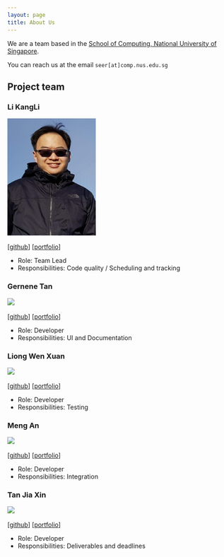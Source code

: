 ```yaml
---
layout: page
title: About Us
---
```


We are a team based in the [School of Computing, National University of Singapore](http://www.comp.nus.edu.sg).

You can reach us at the email `seer[at]comp.nus.edu.sg`

## Project team

### Li KangLi

<img src="images/lkldev.png" width="200px">

[[github](https://github.com/lkldev)]
[[portfolio](team/lkldev.md)]

* Role: Team Lead
* Responsibilities: Code quality / Scheduling and tracking

### Gernene Tan


<img src="images/johndoe.png" width="200px">

[[github](http://github.com/Gernene)]
[[portfolio](team/gernene.md)]

* Role: Developer
* Responsibilities: UI and Documentation

### Liong Wen Xuan


<img src="images/johndoe.png" width="200px">

[[github](http://github.com/wxliong)] [[portfolio](team/wxliong.md)]

* Role: Developer
* Responsibilities: Testing

### Meng An

<img src="images/johndoe.png" width="200px">

[[github](http://github.com/evaderfati)]
[[portfolio](team/evaderfati.md)]

* Role: Developer
* Responsibilities: Integration

### Tan Jia Xin

<img src="images/johndoe.png" width="200px">

[[github](http://github.com/jxt00)]
[[portfolio](team/jxt00.md)]

* Role: Developer
* Responsibilities: Deliverables and deadlines

